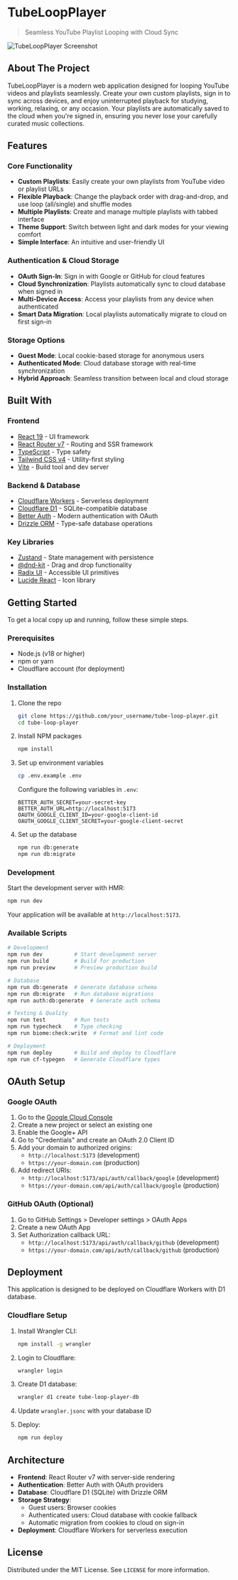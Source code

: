 # TubeLoopPlayer

> Seamless YouTube Playlist Looping with Cloud Sync

![TubeLoopPlayer Screenshot](public/ogp-image.png)

## About The Project

TubeLoopPlayer is a modern web application designed for looping YouTube videos and playlists seamlessly. Create your own custom playlists, sign in to sync across devices, and enjoy uninterrupted playback for studying, working, relaxing, or any occasion. Your playlists are automatically saved to the cloud when you're signed in, ensuring you never lose your carefully curated music collections.

## Features

### Core Functionality
- **Custom Playlists**: Easily create your own playlists from YouTube video or playlist URLs
- **Flexible Playback**: Change the playback order with drag-and-drop, and use loop (all/single) and shuffle modes
- **Multiple Playlists**: Create and manage multiple playlists with tabbed interface
- **Theme Support**: Switch between light and dark modes for your viewing comfort
- **Simple Interface**: An intuitive and user-friendly UI

### Authentication & Cloud Storage
- **OAuth Sign-In**: Sign in with Google or GitHub for cloud features
- **Cloud Synchronization**: Playlists automatically sync to cloud database when signed in
- **Multi-Device Access**: Access your playlists from any device when authenticated
- **Smart Data Migration**: Local playlists automatically migrate to cloud on first sign-in

### Storage Options
- **Guest Mode**: Local cookie-based storage for anonymous users
- **Authenticated Mode**: Cloud database storage with real-time synchronization
- **Hybrid Approach**: Seamless transition between local and cloud storage

## Built With

### Frontend
- [React 19](https://react.dev/) - UI framework
- [React Router v7](https://reactrouter.com/) - Routing and SSR framework
- [TypeScript](https://www.typescriptlang.org/) - Type safety
- [Tailwind CSS v4](https://tailwindcss.com/) - Utility-first styling
- [Vite](https://vitejs.dev/) - Build tool and dev server

### Backend & Database
- [Cloudflare Workers](https://workers.cloudflare.com/) - Serverless deployment
- [Cloudflare D1](https://developers.cloudflare.com/d1/) - SQLite-compatible database
- [Better Auth](https://www.better-auth.com/) - Modern authentication with OAuth
- [Drizzle ORM](https://orm.drizzle.team/) - Type-safe database operations

### Key Libraries
- [Zustand](https://zustand-demo.pmnd.rs/) - State management with persistence
- [@dnd-kit](https://dndkit.com/) - Drag and drop functionality
- [Radix UI](https://www.radix-ui.com/) - Accessible UI primitives
- [Lucide React](https://lucide.dev/) - Icon library

## Getting Started

To get a local copy up and running, follow these simple steps.

### Prerequisites

- Node.js (v18 or higher)
- npm or yarn
- Cloudflare account (for deployment)

### Installation

1. Clone the repo

   ```sh
   git clone https://github.com/your_username/tube-loop-player.git
   cd tube-loop-player
   ```

2. Install NPM packages

   ```sh
   npm install
   ```

3. Set up environment variables

   ```sh
   cp .env.example .env
   ```

   Configure the following variables in `.env`:
   ```env
   BETTER_AUTH_SECRET=your-secret-key
   BETTER_AUTH_URL=http://localhost:5173
   OAUTH_GOOGLE_CLIENT_ID=your-google-client-id
   OAUTH_GOOGLE_CLIENT_SECRET=your-google-client-secret
   ```

4. Set up the database

   ```sh
   npm run db:generate
   npm run db:migrate
   ```

### Development

Start the development server with HMR:

```bash
npm run dev
```

Your application will be available at `http://localhost:5173`.

### Available Scripts

```bash
# Development
npm run dev          # Start development server
npm run build        # Build for production
npm run preview      # Preview production build

# Database
npm run db:generate  # Generate database schema
npm run db:migrate   # Run database migrations
npm run auth:db:generate  # Generate auth schema

# Testing & Quality
npm run test         # Run tests
npm run typecheck    # Type checking
npm run biome:check:write  # Format and lint code

# Deployment
npm run deploy       # Build and deploy to Cloudflare
npm run cf-typegen   # Generate Cloudflare types
```

## OAuth Setup

### Google OAuth

1. Go to the [Google Cloud Console](https://console.cloud.google.com/)
2. Create a new project or select an existing one
3. Enable the Google+ API
4. Go to "Credentials" and create an OAuth 2.0 Client ID
5. Add your domain to authorized origins:
   - `http://localhost:5173` (development)
   - `https://your-domain.com` (production)
6. Add redirect URIs:
   - `http://localhost:5173/api/auth/callback/google` (development)
   - `https://your-domain.com/api/auth/callback/google` (production)

### GitHub OAuth (Optional)

1. Go to GitHub Settings > Developer settings > OAuth Apps
2. Create a new OAuth App
3. Set Authorization callback URL:
   - `http://localhost:5173/api/auth/callback/github` (development)
   - `https://your-domain.com/api/auth/callback/github` (production)

## Deployment

This application is designed to be deployed on Cloudflare Workers with D1 database.

### Cloudflare Setup

1. Install Wrangler CLI:
   ```sh
   npm install -g wrangler
   ```

2. Login to Cloudflare:
   ```sh
   wrangler login
   ```

3. Create D1 database:
   ```sh
   wrangler d1 create tube-loop-player-db
   ```

4. Update `wrangler.jsonc` with your database ID

5. Deploy:
   ```sh
   npm run deploy
   ```

## Architecture

- **Frontend**: React Router v7 with server-side rendering
- **Authentication**: Better Auth with OAuth providers
- **Database**: Cloudflare D1 (SQLite) with Drizzle ORM
- **Storage Strategy**: 
  - Guest users: Browser cookies
  - Authenticated users: Cloud database with cookie fallback
  - Automatic migration from cookies to cloud on sign-in
- **Deployment**: Cloudflare Workers for serverless execution

## License

Distributed under the MIT License. See `LICENSE` for more information.
